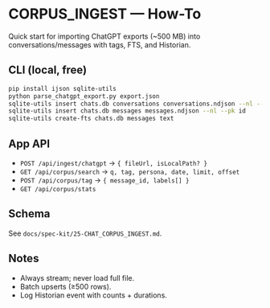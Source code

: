 # CORPUS_INGEST — How-To

Quick start for importing ChatGPT exports (~500 MB) into conversations/messages with tags, FTS, and Historian.

## CLI (local, free)
```bash
pip install ijson sqlite-utils
python parse_chatgpt_export.py export.json
sqlite-utils insert chats.db conversations conversations.ndjson --nl --pk id
sqlite-utils insert chats.db messages messages.ndjson --nl --pk id
sqlite-utils create-fts chats.db messages text
```

## App API
- `POST /api/ingest/chatgpt` → `{ fileUrl, isLocalPath? }`
- `GET /api/corpus/search` → `q, tag, persona, date, limit, offset`
- `POST /api/corpus/tag` → `{ message_id, labels[] }`
- `GET /api/corpus/stats`

## Schema
See `docs/spec-kit/25-CHAT_CORPUS_INGEST.md`.

## Notes
- Always stream; never load full file.
- Batch upserts (≥500 rows).
- Log Historian event with counts + durations.
